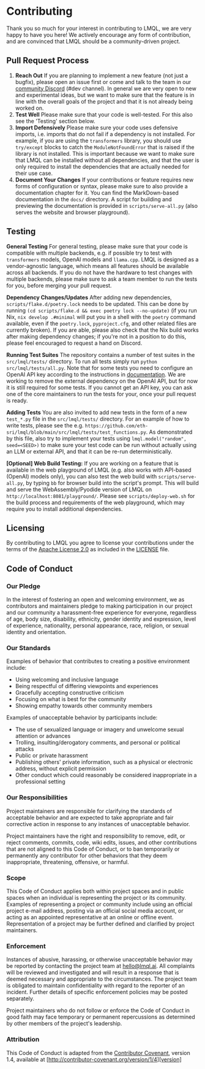 # Contributing

Thank you so much for your interest in contributing to LMQL, we are very happy to have you here! We 
actively encourage any form of contribution, and are convinced that LMQL should be a community-driven
project.

## Pull Request Process

1. **Reach Out** If you are planning to implement a new feature (not just a bugfix), please open an issue first or come and talk to the team in our [community Discord](https://discord.gg/7eJP4fcyNT) (#dev channel). In general we are very open to new and 
   experimental ideas, but we want to make sure that the feature is in line with the overall goals of the project and that it is not already being worked on.
2. **Test Well** Please make sure that your code is well-tested. For this also see the 'Testing' section below.
3. **Import Defensively** Please make sure your code uses defensive imports, i.e. imports that do not fail if a dependency is not installed. For example, if you are using the `transformers` library, you should use `try/except` blocks to catch the `ModuleNotFoundError` that is raised if the library is not installed. This is  important because we want to make sure that LMQL can be installed without all dependencies, and that the user is only required to install the dependencies that are actually needed for their use case.
4. **Document Your Changes** If your contributions or feature requires new forms of configuration or syntax, please make sure to also provide a documentation chapter for it. You can find the MarkDown-based documentation in the `docs/` directory. A script for building and previewing the documentation is provided in `scripts/serve-all.py` (also serves the website and browser playground).

## Testing

**General Testing** For general testing, please make sure that your code is compatible with multiple backends, e.g. if possible try to test with `transformers` models, OpenAI models and `llama.cpp`. LMQL is designed as a vendor-agnostic language, which means all features should be available across all backends. If you do not have the hardware to test changes with multiple backends, please make sure to ask a team member to run the tests for you, before merging your pull request.

**Dependency Changes/Updates** After adding new dependencies, `scripts/flake.d/poetry.lock` needs to be updated. This can be done by running `(cd scripts/flake.d && exec poetry lock --no-update)` (if you run Nix, `nix develop .#minimal` will put you in a shell with the `poetry` command available, even if the `poetry.lock`, `pyproject.cfg`, and other related files are currently broken). If you are able, please also check that the Nix build works after making dependency changes; if you're not in a position to do this, please feel encouraged to request a hand on Discord.

**Running Test Suites** The repository contains a number of test suites in the `src/lmql/tests/` directory. To run all 
tests simply run `python src/lmql/tests/all.py`. Note that for some tests you need to configure an
OpenAI API key according to the instructions in [documentation](https://lmql.ai/docs/en/stable/language/openai.html).
We are working to remove the external dependency on the OpenAI API, but for now it is still required
for some tests. If you cannot get an API key, you can ask one of the core maintainers to run the
tests for your, once your pull request is ready.

**Adding Tests** You are also invited to add new tests in the form of a new `test_*.py` file in the `src/lmql/tests/` 
directory. For an example of how to write tests, please see the e.g. `https://github.com/eth-sri/lmql/blob/main/src/lmql/tests/test_functions.py`.
As demonstrated by this file, also try to implement your tests using `lmql.model("random", seed=<SEED>)` to make sure
your test code can be run without actually using an LLM or external API, and that it can be re-run
deterministically.

**[Optional] Web Build Testing:** If you are working on a feature that is available in the web playground of LMQL (e.g. also works with API-based (OpenAI) models only), you can also test the web build with `scripts/serve-all.py`, by typing `bb` for browser build into the script's prompt. This will build and serve the WebAssembly/Pyodide version of LMQL on `http://localhost:8081/playground/`. Please see `scripts/deploy-web.sh` for the build process and requirements of the web playground, which may require you to install additional dependencies. 

## Licensing

By contributing to LMQL you agree to license your contributions under the terms of
the [Apache License 2.0](https://www.apache.org/licenses/LICENSE-2.0) as included in the [LICENSE](./LICENSE) file.

## Code of Conduct

### Our Pledge

In the interest of fostering an open and welcoming environment, we as
contributors and maintainers pledge to making participation in our project and
our community a harassment-free experience for everyone, regardless of age, body
size, disability, ethnicity, gender identity and expression, level of experience,
nationality, personal appearance, race, religion, or sexual identity and
orientation.

### Our Standards

Examples of behavior that contributes to creating a positive environment
include:

* Using welcoming and inclusive language
* Being respectful of differing viewpoints and experiences
* Gracefully accepting constructive criticism
* Focusing on what is best for the community
* Showing empathy towards other community members

Examples of unacceptable behavior by participants include:

* The use of sexualized language or imagery and unwelcome sexual attention or
advances
* Trolling, insulting/derogatory comments, and personal or political attacks
* Public or private harassment
* Publishing others' private information, such as a physical or electronic
  address, without explicit permission
* Other conduct which could reasonably be considered inappropriate in a
  professional setting

### Our Responsibilities

Project maintainers are responsible for clarifying the standards of acceptable
behavior and are expected to take appropriate and fair corrective action in
response to any instances of unacceptable behavior.

Project maintainers have the right and responsibility to remove, edit, or
reject comments, commits, code, wiki edits, issues, and other contributions
that are not aligned to this Code of Conduct, or to ban temporarily or
permanently any contributor for other behaviors that they deem inappropriate,
threatening, offensive, or harmful.

### Scope

This Code of Conduct applies both within project spaces and in public spaces
when an individual is representing the project or its community. Examples of
representing a project or community include using an official project e-mail
address, posting via an official social media account, or acting as an appointed
representative at an online or offline event. Representation of a project may be
further defined and clarified by project maintainers.

### Enforcement

Instances of abusive, harassing, or otherwise unacceptable behavior may be
reported by contacting the project team at [hello@lmql.ai](mailto:hello@lmql.ai). All
complaints will be reviewed and investigated and will result in a response that
is deemed necessary and appropriate to the circumstances. The project team is
obligated to maintain confidentiality with regard to the reporter of an incident.
Further details of specific enforcement policies may be posted separately.

Project maintainers who do not follow or enforce the Code of Conduct in good
faith may face temporary or permanent repercussions as determined by other
members of the project's leadership.

### Attribution

This Code of Conduct is adapted from the [Contributor Covenant][homepage], version 1.4,
available at [http://contributor-covenant.org/version/1/4][version]

[homepage]: http://contributor-covenant.org
[version]: http://contributor-covenant.org/version/1/4/
